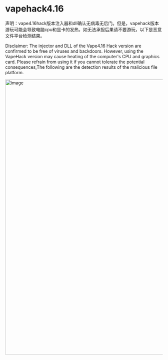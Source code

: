# vapehack4.16
声明：vape4.16hack版本注入器和dll确认无病毒无后门。但是，vapehack版本游玩可能会导致电脑cpu和显卡的发热，如无法承担后果请不要游玩，以下是恶意文件平台检测结果。

Disclaimer: The injector and DLL of the Vape4.16 Hack version are confirmed to be free of viruses and backdoors. However, using the VapeHack version may cause heating of the computer's CPU and graphics card. Please refrain from using it if you cannot tolerate the potential consequences,The following are the detection results of the malicious file platform.

<img width="878" alt="image" src="https://github.com/user-attachments/assets/096c43c6-9b46-47e8-8c0c-009cce07b0e1" />
